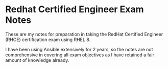 # Redhat Certified Engineer Exam Notes

These are my notes for preparation in taking the RedHat Certified Engineer (RHCE) certification exam using RHEL 8.

I have been using Ansible extensively for 2 years, so the notes are not comprehensive in covering all exam objectives as I have retained a fair amount of knowledge already.
